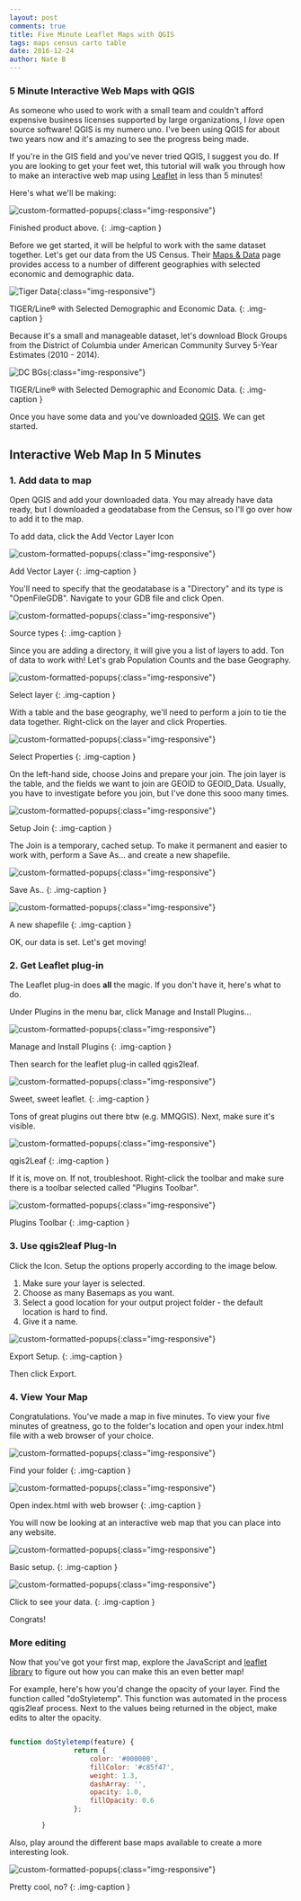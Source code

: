 ```yaml
---
layout: post
comments: true
title: Five Minute Leaflet Maps with QGIS 
tags: maps census carto table
date: 2016-12-24
author: Nate B
---
```


### 5 Minute Interactive Web Maps with QGIS

As someone who used to work with a small team and couldn't afford expensive business licenses supported by large organizations, I *love* open source software! QGIS is my numero uno. I've been using QGIS for about two years now and it's amazing to see the progress being made.

If you're in the GIS field and you've never tried QGIS, I suggest you do. If you are looking to get your feet wet, this tutorial will walk you through how to make an interactive web map using [Leaflet][3] in less than 5 minutes!

Here's what we'll be making:

![custom-formatted-popups](/imgs/post-imgs/2016-12-24/2016-12-24-img0.png){:class="img-responsive"}

Finished product above. 
{: .img-caption }

Before we get started, it will be helpful to work with the same dataset together. Let's get our data from the US Census. Their [Maps & Data][1] page provides access to a number of different geographies with selected economic and demographic data.

![Tiger Data](/imgs/post-imgs/2016-12-24/2016-12-24-img1.png){:class="img-responsive"}

TIGER/Line® with Selected Demographic and Economic Data. 
{: .img-caption }

Because it's a small and manageable dataset, let's download Block Groups from the District of Columbia under American Community Survey 5-Year Estimates (2010 - 2014).

![DC BGs](/imgs/post-imgs/2016-12-24/2016-12-24-img2.png){:class="img-responsive"}

TIGER/Line® with Selected Demographic and Economic Data. 
{: .img-caption }

Once you have some data and you've downloaded [QGIS][2]. We can get started.

## Interactive Web Map In 5 Minutes

### 1. Add data to map

Open QGIS and add your downloaded data. You may already have data ready, but I downloaded a geodatabase from the Census, so I'll go over how to add it to the map.

To add data, click the Add Vector Layer Icon

![custom-formatted-popups](/imgs/post-imgs/2016-12-24/2016-12-24-img3.png){:class="img-responsive"}

Add Vector Layer
{: .img-caption }

You'll need to specify that the geodatabase is a "Directory" and its type is "OpenFileGDB". Navigate to your GDB file and click Open.

![custom-formatted-popups](/imgs/post-imgs/2016-12-24/2016-12-24-img4.png){:class="img-responsive"}

Source types
{: .img-caption }

Since you are adding a directory, it will give you a list of layers to add. Ton of data to work with! Let's grab Population Counts and the base Geography.

![custom-formatted-popups](/imgs/post-imgs/2016-12-24/2016-12-24-img5.png){:class="img-responsive"}

Select layer
{: .img-caption }

With a table and the base geography, we'll need to perform a join to tie the data together. Right-click on the layer and click Properties.

![custom-formatted-popups](/imgs/post-imgs/2016-12-24/2016-12-24-img6.png){:class="img-responsive"}

Select Properties
{: .img-caption }

On the left-hand side, choose Joins and prepare your join. The join layer is the table, and the fields we want to join are GEOID to GEOID_Data. Usually, you have to investigate before you join, but I've done this sooo many times.

![custom-formatted-popups](/imgs/post-imgs/2016-12-24/2016-12-24-img7.png){:class="img-responsive"}

Setup Join
{: .img-caption }

The Join is a temporary, cached setup. To make it permanent and easier to work with, perform a Save As... and create a new shapefile.

![custom-formatted-popups](/imgs/post-imgs/2016-12-24/2016-12-24-img8.png){:class="img-responsive"}

Save As.. 
{: .img-caption }

![custom-formatted-popups](/imgs/post-imgs/2016-12-24/2016-12-24-img9.png){:class="img-responsive"}

A new shapefile
{: .img-caption }

OK, our data is set. Let's get moving!

### 2. Get Leaflet plug-in

The Leaflet plug-in does **all** the magic. If you don't have it, here's what to do.

Under Plugins in the menu bar, click Manage and Install Plugins...

![custom-formatted-popups](/imgs/post-imgs/2016-12-24/2016-12-24-img10.png){:class="img-responsive"}

Manage and Install Plugins
{: .img-caption }

Then search for the leaflet plug-in called qgis2leaf.

![custom-formatted-popups](/imgs/post-imgs/2016-12-24/2016-12-24-img11.png){:class="img-responsive"}

Sweet, sweet leaflet.
{: .img-caption }

Tons of great plugins out there btw (e.g. MMQGIS). Next, make sure it's visible.

![custom-formatted-popups](/imgs/post-imgs/2016-12-24/2016-12-24-img12.png){:class="img-responsive"}

qgis2Leaf
{: .img-caption }

If it is, move on. If not, troubleshoot. Right-click the toolbar and make sure there is a toolbar selected called "Plugins Toolbar".

![custom-formatted-popups](/imgs/post-imgs/2016-12-24/2016-12-24-img13.png){:class="img-responsive"}

Plugins Toolbar
{: .img-caption }

### 3. Use qgis2leaf Plug-In

Click the Icon. Setup the options properly according to the image below.

1. Make sure your layer is selected.
2. Choose as many Basemaps as you want.
3. Select a good location for your output project folder - the default location is hard to find.
4. Give it a name.

![custom-formatted-popups](/imgs/post-imgs/2016-12-24/2016-12-24-img14.png){:class="img-responsive"}

Export Setup.
{: .img-caption }

Then click Export.

### 4. View Your Map

Congratulations. You've made a map in five minutes. To view your five minutes of greatness, go to the folder's location and open your index.html file with a web browser of your choice.

![custom-formatted-popups](/imgs/post-imgs/2016-12-24/2016-12-24-img17.png){:class="img-responsive"}

Find your folder
{: .img-caption }

![custom-formatted-popups](/imgs/post-imgs/2016-12-24/2016-12-24-img18.png){:class="img-responsive"}

Open index.html with web browser
{: .img-caption }

You will now be looking at an interactive web map that you can place into any website.

![custom-formatted-popups](/imgs/post-imgs/2016-12-24/2016-12-24-img15.png){:class="img-responsive"}

Basic setup.
{: .img-caption }

![custom-formatted-popups](/imgs/post-imgs/2016-12-24/2016-12-24-img16.png){:class="img-responsive"}

Click to see your data.
{: .img-caption }

Congrats!

### More editing

Now that you've got your first map, explore the JavaScript and [leaflet library][3] to figure out how you can make this an even better map!

For example, here's how you'd change the opacity of your layer. Find the function called "doStyletemp". This function was automated in the process qgis2leaf process. Next to the values being returned in the object, make edits to alter the opacity.

~~~ javascript

function doStyletemp(feature) {
                return {
                    color: '#000000',
                    fillColor: '#c85f47',
                    weight: 1.3,
                    dashArray: '',
                    opacity: 1.0,
                    fillOpacity: 0.6
                };

        }

~~~

Also, play around the different base maps available to create a more interesting look.

![custom-formatted-popups](/imgs/post-imgs/2016-12-24/2016-12-24-img0.png){:class="img-responsive"}

Pretty cool, no?
{: .img-caption }

[1]:https://www.census.gov/geo/maps-data/data/tiger-data.html
[2]:http://www.qgis.org/en/site/forusers/download.html
[3]:http://leafletjs.com/